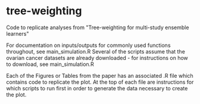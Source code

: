# tree-weighting
Code to replicate analyses from "Tree-weighting for multi-study ensemble learners"

For documentation on inputs/outputs for commonly used functions throughout, see main_simulation.R
Several of the scripts assume that the ovarian cancer datasets are already downloaded - for instructions on how to download, see main_simulation.R

Each of the Figures or Tables from the paper has an associated .R file which contains code to replicate the plot. At the top of each file are instructions for which scripts to run first in order to generate the data necessary to create the plot. 
